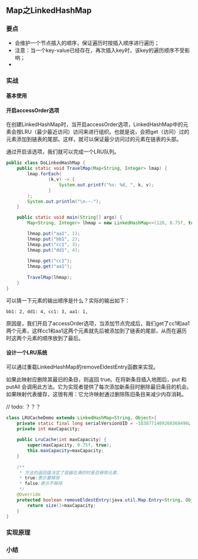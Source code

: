 ## Map之LinkedHashMap



### 要点

* 会维护一个节点插入的顺序，保证遍历时按插入顺序进行遍历；
* 注意：当一个key-value已经存在，再次插入key时，该key的遍历顺序不受影响；
* 



### 实战

#### 基本使用





#### 开启accessOrder选项

​	在创建LinkedHashMap时，当开启accessOrder选项，LinkedHashMap中的元素会按LRU（最少最近访问）访问来进行组织。也就是说，会把get（访问）过的元素添加到链表的尾部。这样，就可以保证最少访问过的元素在链表的头部。

通过开启该选项，我们就可以完成一个LRU队列。

```java
public class DoLinkedHashMap {
    public static void TravelMap(Map<String, Integer> lmap) {
        lmap.forEach(
                (k,v) -> {
                    System.out.printf("%s: %d, ", k, v);
                }
        );
        System.out.println("\n---");
    }

    public static void main(String[] args) {
        Map<String, Integer> lhmap = new LinkedHashMap<>(128, 0.75f, true);

        lhmap.put("aa1", 1);
        lhmap.put("bb1", 2);
        lhmap.put("cc1", 3);
        lhmap.put("dd1", 4);
        
        lhmap.get("cc1");
        lhmap.get("aa1");
        
        TravelMap(lhmap);
    }
}
```

可以猜一下元素的输出顺序是什么？实际的输出如下：

```
bb1: 2, dd1: 4, cc1: 3, aa1: 1, 
```

原因是，我们开启了accessOrder选项，当添加节点完成后，我们get了cc1和aa1两个元素，这样cc1和aa1这两个元素就先后被添加到了链表的尾部，从而在遍历时这两个元素的顺序放到了最后。



#### 设计一个LRU系统

可以通过重载LinkedHashMap的removeEldestEntry函数来实现。

如果此映射应删除其最旧的条目，则返回 true。在将新条目插入地图后，put 和 putAll 会调用此方法。它为实现者提供了每次添加新条目时删除最旧条目的机会。如果映射代表缓存，这很有用：它允许映射通过删除陈旧条目来减少内存消耗。

//  todo: ？？？

```java
class LRUCacheDemo extends LinkedHashMap<String, Object>{
	private static final long serialVersionUID = -1838771409260368496L;
	private int maxCapacity;
	
	public LruCache(int maxCapacity) {
		super(maxCapacity, 0.75f, true);
		this.maxCapacity=maxCapacity;
	}
	
	/**
	 * 方法的返回值决定了容器在满的时是否移除元素.
	 * true:表示要移除
	 * false:表示不移除
	 */
	@Override
	protected boolean removeEldestEntry(java.util.Map.Entry<String, Object> eldest) {
		return size()>maxCapacity;
	}
}
```





### 实现原理



### 小结

